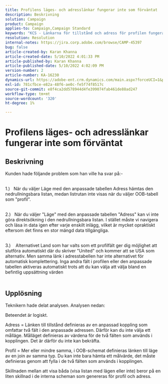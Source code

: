 ```yaml
---
title: Profilens läges- och adresslänkar fungerar inte som förväntat
description: Beskrivning
solution: Campaign
product: Campaign
applies-to: Campaign,Campaign Standard
keywords: "KCS - Länkarna för tillstånd och adress för profilen fungerar inte som förväntat "
resolution: Resolution
internal-notes: https://jira.corp.adobe.com/browse/CAMP-45397
bug: false
article-created-by: Karan Khanna
article-created-date: 5/10/2022 4:01:33 PM
article-published-by: Karan Khanna
article-published-date: 5/10/2022 4:02:09 PM
version-number: 2
article-number: KA-16230
dynamics-url: https://adobe-ent.crm.dynamics.com/main.aspx?forceUCI=1&pagetype=entityrecord&etn=knowledgearticle&id=9e133b72-7ad0-ec11-a7b5-00224809c556
exl-id: 781cfbce-e82a-48f6-ae0c-fe5f74f8517c
source-git-commit: e8f4ca2dd578944d4fe399074fab461de88ad247
workflow-type: tm+mt
source-wordcount: '320'
ht-degree: 1%

---
```


# Profilens läges- och adresslänkar fungerar inte som förväntat

## Beskrivning

Kunden hade följande problem som han ville ha svar på:-

<br>1.)   När du väljer Läge med den anpassade tabellen Adress hämtas den nedrullningsbara listan, medan listrutan inte visas när du väljer OOB-tabell som &quot;profil&quot;.

<br>2.)   När du väljer &quot;Läge&quot; med den anpassade tabellen &quot;Adress&quot; kan vi inte göra direktsökning i den nedrullningsbara listan. I stället måste vi navigera och läsa in data igen efter varje enskilt inlägg, vilket är mycket opraktiskt eftersom det finns en stor mängd data tillgängliga.

<br>3.)    Alternativet Land som har valts som ett profilfält ger dig möjlighet att slutföra automatiskt där du skriver &quot;United&quot; och kommer att se USA som alternativ. Men samma länk i adresstabellen har inte alternativet för automatisk komplettering. Inga andra fält i profilen eller den anpassade tabellen aktiveras automatiskt trots att du kan välja att välja bland en befintlig uppsättning värden<br><br>

## Upplösning


Teknikern hade delat analysen. Analysen nedan:

Beteendet är logiskt.

Adress = Länken till tillstånd definieras av en anpassad koppling som omfattar två fält i den anpassade adressen.
Därför kan du inte välja ett målläge.
Målläget definieras av värdena för de två fälten som används i kopplingen. Det är därför du inte kan bekräfta.

Profil = Mer eller mindre samma, i OOB-schemat definieras länken till läge av en join av samma typ.
Du kan inte bara hämta ett målvärde, det måste definieras genom att fylla i de två fälten som används i kopplingen.

Skillnaden mellan att visa båda (visa listan med lägen eller inte) beror på en liten skillnad i de interna scheman som genereras för profil och adress.
